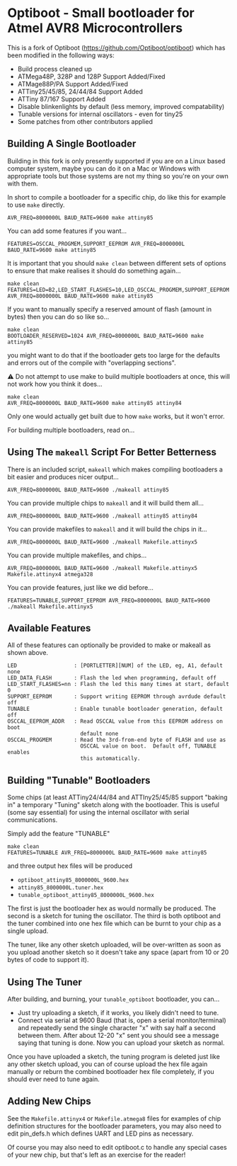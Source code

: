 Optiboot - Small bootloader for Atmel AVR8 Microcontrollers
===============================================================================

This is a fork of Optiboot (https://github.com/Optiboot/optiboot) which has 
been modified in the following ways:

  * Build process cleaned up
  * ATMega48P, 328P and 128P Support Added/Fixed
  * ATMage88P/PA Support Added/Fixed
  * ATTiny25/45/85, 24/44/84 Support Added
  * ATTiny 87/167 Support Added
  * Disable blinkenlights by default (less memory, improved compatability) 
  * Tunable versions for internal oscillators - even for tiny25
  * Some patches from other contributors applied

Building A Single Bootloader
------------------------------------------------------------------------------

Building in this fork is only presently supported if you are on a Linux
based computer system, maybe you can do it on a Mac or Windows with
appropriate tools but those systems are not my thing so you're on your own with
them.

In short to compile a bootloader for a specific chip, do like this for example
to use `make` directly.

    AVR_FREQ=8000000L BAUD_RATE=9600 make attiny85
    
You can add some features if you want...
   
    FEATURES=OSCCAL_PROGMEM,SUPPORT_EEPROM AVR_FREQ=8000000L BAUD_RATE=9600 make attiny85

It is important that you should `make clean` between different sets of options
to ensure that make realises it should do something again...

    make clean
    FEATURES=LED=B2,LED_START_FLASHES=10,LED_OSCCAL_PROGMEM,SUPPORT_EEPROM AVR_FREQ=8000000L BAUD_RATE=9600 make attiny85

If you want to manually specify a reserved amount of flash (amount in bytes)
then you can do so like so...

    make clean
    BOOTLOADER_RESERVED=1024 AVR_FREQ=8000000L BAUD_RATE=9600 make attiny85

you might want to do that if the bootloader gets too large for the defaults
and errors out of the compile with "overlapping sections".

:warning: Do not attempt to use make to build multiple bootloaders at once, 
this will not work how you think it does...

    make clean
    AVR_FREQ=8000000L BAUD_RATE=9600 make attiny85 attiny84
    
Only one would actually get built due to how `make` works, but it won't error.

For building multiple bootloaders, read on...

Using The `makeall` Script For Better Betterness
------------------------------------------------------------------------------

There is an included script, `makeall` which makes compiling bootloaders a bit
easier and produces nicer output...
    
    AVR_FREQ=8000000L BAUD_RATE=9600 ./makeall attiny85

You can provide multiple chips to `makeall` and it will build them all...

    AVR_FREQ=8000000L BAUD_RATE=9600 ./makeall attiny85 attiny84
    
You can provide makefiles to `makeall` and it will build the chips in it...

    AVR_FREQ=8000000L BAUD_RATE=9600 ./makeall Makefile.attinyx5
    
You can provide multiple makefiles, and chips...

    AVR_FREQ=8000000L BAUD_RATE=9600 ./makeall Makefile.attinyx5 Makefile.attinyx4 atmega328
    
You can provide features, just like we did before...

    FEATURES=TUNABLE,SUPPORT_EEPROM AVR_FREQ=8000000L BAUD_RATE=9600 ./makeall Makefile.attinyx5

Available Features
------------------------------------------------------------------------------

All of these features can optionally be provided to make or makeall as shown 
above.

    LED                  : [PORTLETTER][NUM] of the LED, eg, A1, default none
    LED_DATA_FLASH       : Flash the led when programming, default off
    LED_START_FLASHES=nn : Flash the led this many times at start, default 0
    SUPPORT_EEPROM       : Support writing EEPROM through avrdude default off
    TUNABLE              : Enable tunable bootloader generation, default off
    OSCCAL_EEPROM_ADDR   : Read OSCCAL value from this EEPROM address on boot
                           default none
    OSCCAL_PROGMEM       : Read the 3rd-from-end byte of FLASH and use as 
                           OSCCAL value on boot.  Default off, TUNABLE enables
                           this automatically.

Building "Tunable" Bootloaders
------------------------------------------------------------------------------

Some chips (at least ATTiny24/44/84 and ATTIny25/45/85 support "baking in" a 
temporary "Tuning" sketch along with the bootloader.  This is useful (some say
essential) for using the internal oscillator with serial communications.

Simply add the feature "TUNABLE"

    make clean
    FEATURES=TUNABLE AVR_FREQ=8000000L BAUD_RATE=9600 make attiny85

and three output hex files will be produced

  * `optiboot_attiny85_8000000L_9600.hex`
  * `attiny85_8000000L.tuner.hex`
  * `tunable_optiboot_attiny85_8000000L_9600.hex`

The first is just the bootloader hex as would normally be produced.  The
second is a sketch for tuning the oscillator.  The third is both optiboot
and the tuner combined into one hex file which can be burnt to your chip as
a single upload.

The tuner, like any other sketch uploaded, will be over-written as soon as you
upload another sketch so it doesn't take any space (apart from 10 or 20 bytes
of code to support it).

Using The Tuner
------------------------------------------------------------------------------

After building, and burning, your `tunable_optiboot` bootloader, you can...

  * Just try uploading a sketch, if it works, you likely didn't need to tune.
  * Connect via serial at 9600 Baud (that is, open a serial monitor/terminal)
    and repeatedly send the single character "x" with say half a second 
    between them.  After about 12-20 "x" sent you should see a message saying
    that tuning is done.  Now you can upload your sketch as normal.
    
Once you have uploaded a sketch, the tuning program is deleted just like any
other sketch upload, you can of course upload the hex file again manually
or reburn the combined bootloader hex file completely, if you should ever
need to tune again.

Adding New Chips
------------------------------------------------------------------------------

See the `Makefile.attinyx4` or `Makefile.atmega8` files for examples of chip
definition structures for the bootloader parameters, you may also need to 
edit pin_defs.h which defines UART and LED pins as necessary.

Of course you may also need to edit optiboot.c to handle any special cases of
your new chip, but that's left as an exercise for the reader!